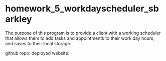 # homework_5_workdayscheduler_sbarkley
The purpose of this program is to provide a client with a working scheduler that allows them to add tasks and appointments to their work day hours, and saves to their local storage. 

github repo:
deployed website: 

